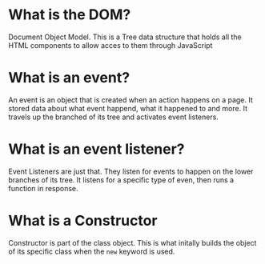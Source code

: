 # What is the DOM?

Document Object Model.  This is a Tree data structure that holds all the HTML components to allow acces to them through JavaScript

# What is an event?

An event is an object that is created when an action happens on a page.  It stored data about what event happend, what it happened to and more.  It travels up the branched of its tree and activates event listeners.

# What is an event listener?

Event Listeners are just that.  They listen for events to happen on the lower branches of its tree.  It listens for a specific type of even, then runs a function in response.

# What is a Constructor

Constructor is part of the class object.  This is what initally builds the object of its specific class when the `new` keyword is used.
